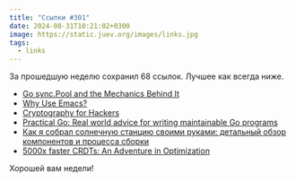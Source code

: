 ```yaml
---
title: "Ссылки #301"
date: 2024-08-31T10:21:02+0300
image: https://static.juev.org/images/links.jpg
tags: 
  - links
---
```


За прошедшую неделю сохранил 68 ссылок. Лучшее как всегда ниже.

- [Go sync.Pool and the Mechanics Behind It](https://victoriametrics.com/blog/go-sync-pool/)
- [Why Use Emacs?](https://ismailefe.org/blog/why_use_emacs/index.html)
- [Cryptography for Hackers](https://redteamrecipe.com/cryptography-for-hackers)
- [Practical Go: Real world advice for writing maintainable Go programs](https://dave.cheney.net/practical-go/presentations/qcon-china.html)
- [Как я собрал солнечную станцию своими руками: детальный обзор компонентов и процесса сборки](https://habr.com/ru/companies/flant/articles/838108/)
- [5000x faster CRDTs: An Adventure in Optimization](https://josephg.com/blog/crdts-go-brrr/)

Хорошей вам недели!
